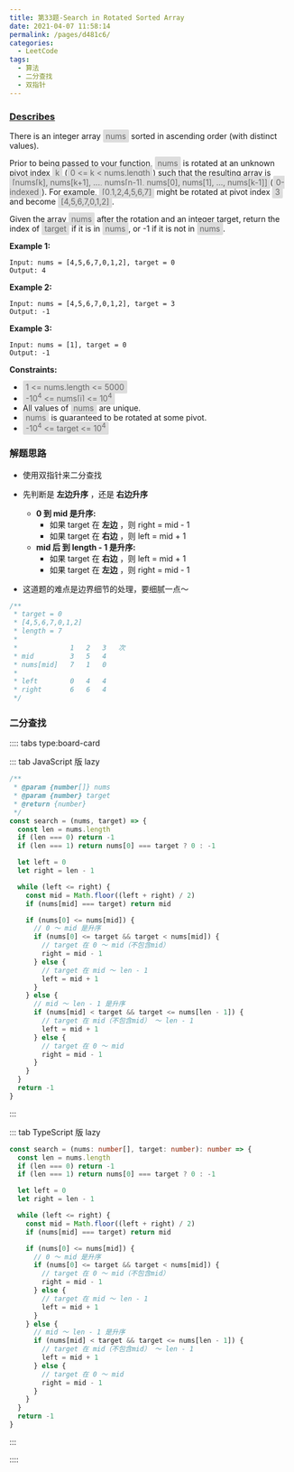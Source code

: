```yaml
---
title: 第33题-Search in Rotated Sorted Array
date: 2021-04-07 11:58:14
permalink: /pages/d481c6/
categories:
  - LeetCode
tags:
  - 算法
  - 二分查找
  - 双指针
---
```


### [Describes](https://leetcode-cn.com/problems/search-in-rotated-sorted-array/)

There is an integer array <span style="background: #ddd; color: #666; padding: 3px 5px; border-radius: 2px;">nums</span> sorted in ascending order (with distinct values).

Prior to being passed to your function, <span style="background: #ddd; color: #666; padding: 3px 5px; border-radius: 2px;">nums</span> is rotated at an unknown pivot index <span style="background: #ddd; color: #666; padding: 3px 5px; border-radius: 2px;">k</span> (<span style="background: #ddd; color: #666; padding: 3px 5px; border-radius: 2px;">0 <= k < nums.length</span>) such that the resulting array is <span style="background: #ddd; color: #666; padding: 3px 5px; border-radius: 2px;">[nums[k], nums[k+1], ..., nums[n-1], nums[0], nums[1], ..., nums[k-1]]</span>(<span style="background: #ddd; color: #666; padding: 3px 5px; border-radius: 2px;">0-indexed</span>). For example, <span style="background: #ddd; color: #666; padding: 3px 5px; border-radius: 2px;">[0,1,2,4,5,6,7]</span> might be rotated at pivot index <span style="background: #ddd; color: #666; padding: 3px 5px; border-radius: 2px;">3</span> and become <span style="background: #ddd; color: #666; padding: 3px 5px; border-radius: 2px;">[4,5,6,7,0,1,2]</span>.

Given the array <span style="background: #ddd; color: #666; padding: 3px 5px; border-radius: 2px;">nums</span> after the rotation and an integer target, return the index of <span style="background: #ddd; color: #666; padding: 3px 5px; border-radius: 2px;">target</span> if it is in <span style="background: #ddd; color: #666; padding: 3px 5px; border-radius: 2px;">nums</span>, or -1 if it is not in <span style="background: #ddd; color: #666; padding: 3px 5px; border-radius: 2px;">nums</span>.

<!-- more -->

**Example 1:**

```
Input: nums = [4,5,6,7,0,1,2], target = 0
Output: 4
```

**Example 2:**

```
Input: nums = [4,5,6,7,0,1,2], target = 3
Output: -1
```

**Example 3:**

```
Input: nums = [1], target = 0
Output: -1
```

**Constraints:**

- <span style="background: #ddd; color: #666; padding: 3px 5px; border-radius: 2px;">1 <= nums.length <= 5000</span>
- <span style="background: #ddd; color: #666; padding: 3px 5px; border-radius: 2px;">-10<sup>4</sup> <= nums[i] <= 10<sup>4</sup></span>
- All values of <span style="background: #ddd; color: #666; padding: 3px 5px; border-radius: 2px;">nums</span> are unique.
- <span style="background: #ddd; color: #666; padding: 3px 5px; border-radius: 2px;">nums</span> is guaranteed to be rotated at some pivot.
- <span style="background: #ddd; color: #666; padding: 3px 5px; border-radius: 2px;">-10<sup>4</sup> <= target <= 10<sup>4</sup></span>

### 解题思路

- 使用双指针来二分查找
- 先判断是 **左边升序** ，还是 **右边升序**

  - **0 到 mid 是升序:**
    - 如果 target 在 **左边** ，则 right = mid - 1
    - 如果 target 在 **右边** ，则 left = mid + 1
  - **mid 后 到 length - 1 是升序:**
    - 如果 target 在 **右边** ，则 left = mid + 1
    - 如果 target 在 **左边** ，则 right = mid - 1

- 这道题的难点是边界细节的处理，要细腻一点～

```TypeScript
/**
 * target = 0
 * [4,5,6,7,0,1,2]
 * length = 7
 *
 *             1   2   3   次
 * mid         3   5   4
 * nums[mid]   7   1   0
 *
 * left        0   4   4
 * right       6   6   4
 */
```

### 二分查找

:::: tabs type:board-card

::: tab JavaScript 版 lazy

```JavaScript
/**
 * @param {number[]} nums
 * @param {number} target
 * @return {number}
 */
const search = (nums, target) => {
  const len = nums.length
  if (len === 0) return -1
  if (len === 1) return nums[0] === target ? 0 : -1

  let left = 0
  let right = len - 1

  while (left <= right) {
    const mid = Math.floor((left + right) / 2)
    if (nums[mid] === target) return mid

    if (nums[0] <= nums[mid]) {
      // 0 ～ mid 是升序
      if (nums[0] <= target && target < nums[mid]) {
        // target 在 0 ～ mid（不包含mid）
        right = mid - 1
      } else {
        // target 在 mid ～ len - 1
        left = mid + 1
      }
    } else {
      // mid ～ len - 1 是升序
      if (nums[mid] < target && target <= nums[len - 1]) {
        // target 在 mid（不包含mid） ～ len - 1
        left = mid + 1
      } else {
        // target 在 0 ～ mid
        right = mid - 1
      }
    }
  }
  return -1
}
```

:::

::: tab TypeScript 版 lazy

```TypeScript
const search = (nums: number[], target: number): number => {
  const len = nums.length
  if (len === 0) return -1
  if (len === 1) return nums[0] === target ? 0 : -1

  let left = 0
  let right = len - 1

  while (left <= right) {
    const mid = Math.floor((left + right) / 2)
    if (nums[mid] === target) return mid

    if (nums[0] <= nums[mid]) {
      // 0 ～ mid 是升序
      if (nums[0] <= target && target < nums[mid]) {
        // target 在 0 ～ mid（不包含mid）
        right = mid - 1
      } else {
        // target 在 mid ～ len - 1
        left = mid + 1
      }
    } else {
      // mid ～ len - 1 是升序
      if (nums[mid] < target && target <= nums[len - 1]) {
        // target 在 mid（不包含mid） ～ len - 1
        left = mid + 1
      } else {
        // target 在 0 ～ mid
        right = mid - 1
      }
    }
  }
  return -1
}
```

:::

::::
